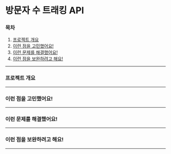 # 방문자 수 트래킹 API

### 목차
1. [프로젝트 개요](###프로젝트-개요)
2. [이런 점을 고민했어요!](###이런-점을-고민했어요!)
3. [이런 문제를 해결했어요!](###이런-문제를-해결했어요!)
4. [이런 점을 보완하려고 해요!](###이런-점을-보완하려고-해요!)
---
### 프로젝트 개요
---
### 이런 점을 고민했어요!
---
### 이런 문제를 해결했어요!
---
### 이런 점을 보완하려고 해요!
---
